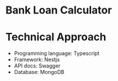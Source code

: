 # Bank Loan Calculator

# Technical Approach

- Programming language: Typescript
- Framework: Nestjs
- API docs: Swagger
- Database: MongoDB
